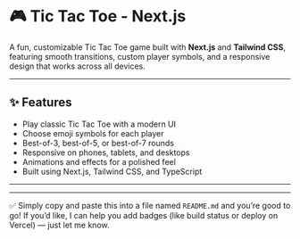 # 🎮 Tic Tac Toe - Next.js

A fun, customizable Tic Tac Toe game built with **Next.js** and **Tailwind CSS**, featuring smooth transitions, custom player symbols, and a responsive design that works across all devices.

---

## ✨ Features

- Play classic Tic Tac Toe with a modern UI
- Choose emoji symbols for each player
- Best-of-3, best-of-5, or best-of-7 rounds
- Responsive on phones, tablets, and desktops
- Animations and effects for a polished feel
- Built using Next.js, Tailwind CSS, and TypeScript

---


---

✅ Simply copy and paste this into a file named `README.md` and you’re good to go! If you’d like, I can help you add badges (like build status or deploy on Vercel) — just let me know.

